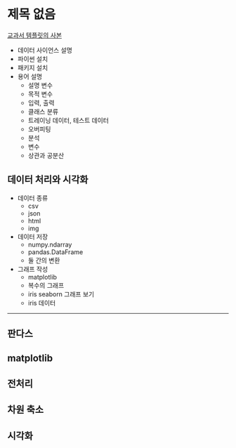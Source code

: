 # 제목 없음

[교과서 템플릿의 사본](%E1%84%8C%E1%85%A6%E1%84%86%E1%85%A9%E1%86%A8%20%E1%84%8B%E1%85%A5%E1%86%B9%E1%84%8B%E1%85%B3%E1%86%B7%201b8ab3b0f2484447b70c3cb576df4b07/%E1%84%80%E1%85%AD%E1%84%80%E1%85%AA%E1%84%89%E1%85%A5%20%E1%84%90%E1%85%A6%E1%86%B7%E1%84%91%E1%85%B3%E1%86%AF%E1%84%85%E1%85%B5%E1%86%BA%E1%84%8B%E1%85%B4%20%E1%84%89%E1%85%A1%E1%84%87%E1%85%A9%E1%86%AB%206f7a88e3bbee44be8a5fba6fffa18768.md)

- 데이터 사이언스 설명
- 파이썬 설치
- 패키지 설치
- 용어 설명
    - 설명 변수
    - 목적 변수
    - 입력, 출력
    - 클래스 분류
    - 트레이닝 데이터, 테스트 데이터
    - 오버피팅
    - 분석
    - 변수
    - 상관과 공분산

## 데이터 처리와 시각화

- 데이터 종류
    - csv
    - json
    - html
    - img
- 데이터 저장
    - numpy.ndarray
    - pandas.DataFrame
    - 둘 간의 변환
- 그래프 작성
    - matplotlib
    - 복수의 그래프
    - iris seaborn 그래프 보기
    - iris 데이터

---

## 판다스

## matplotlib

## 전처리

## 차원 축소

## 시각화